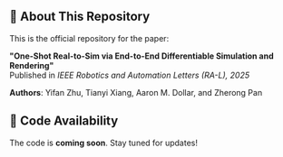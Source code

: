 ## 📄 About This Repository

This is the official repository for the paper:

**"One-Shot Real-to-Sim via End-to-End Differentiable Simulation and Rendering"**  
Published in *IEEE Robotics and Automation Letters (RA-L), 2025*

**Authors**: Yifan Zhu, Tianyi Xiang, Aaron M. Dollar, and Zherong Pan


## 🚧 Code Availability

The code is **coming soon**. Stay tuned for updates!
